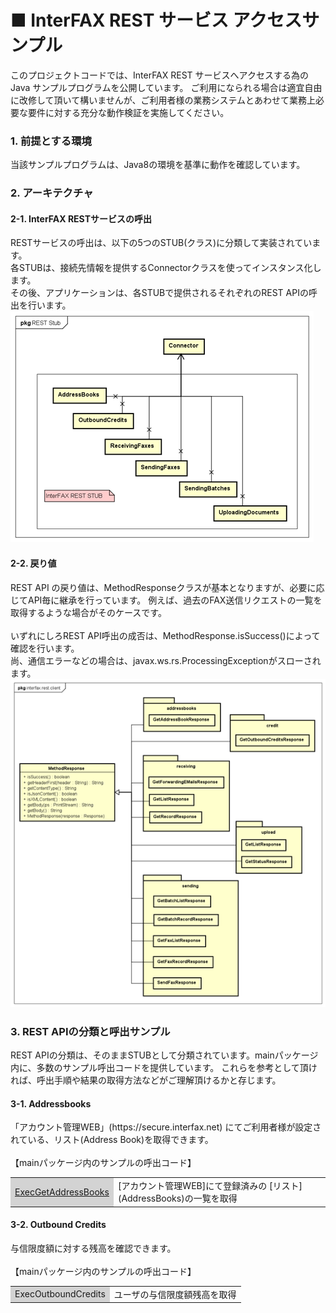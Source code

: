 <html lang="ja">
<head><meta charset="utf-8"/></head>
<body>
<h1>■ InterFAX REST サービス アクセスサンプル</h1>
このプロジェクトコードでは、InterFAX REST サービスへアクセスする為の Java サンプルプログラムを公開しています。
ご利用になられる場合は適宜自由に改修して頂いて構いませんが、ご利用者様の業務システムとあわせて業務上必要な要件に対する充分な動作検証を実施してください。
<div>
<h3>1. 前提とする環境</h3>
当該サンプルプログラムは、Java8の環境を基準に動作を確認しています。
<h3>2. アーキテクチャ</h3>
<h4>2-1. InterFAX RESTサービスの呼出</h4>
RESTサービスの呼出は、以下の5つのSTUB(クラス)に分類して実装されています。<br>
各STUBは、接続先情報を提供するConnectorクラスを使ってインスタンス化します。<br>
その後、アプリケーションは、各STUBで提供されるそれぞれのREST APIの呼出を行います。<br>
<img src="stub.png">
<h4>2-2. 戻り値</h4>
REST API の戻り値は、MethodResponseクラスが基本となりますが、必要に応じてAPI毎に継承を行っています。
例えば、過去のFAX送信リクエストの一覧を取得するような場合がそのケースです。<br>
<br>
いずれにしろREST API呼出の成否は、MethodResponse.isSuccess()によって確認を行います。<br>
尚、通信エラーなどの場合は、javax.ws.rs.ProcessingExceptionがスローされます。<br>
<img src="return.png">
<h3>3. REST APIの分類と呼出サンプル</h3>
REST APIの分類は、そのままSTUBとして分類されています。mainパッケージ内に、多数のサンプル呼出コードを提供しています。
これらを参考として頂ければ、呼出手順や結果の取得方法などがご理解頂けるかと存じます。
<h4>3-1. Addressbooks</h4>
「アカウント管理WEB」(https://secure.interfax.net) にてご利用者様が設定されている、リスト(Address Book)を取得できます。<br>
<br>
【mainパッケージ内のサンプルの呼出コード】
<table>
<tr>
<td style="background-color: lightgray"><a href="src/main/java/main/ExecGetAddressBooks.java">ExecGetAddressBooks</a></td>
<td>[アカウント管理WEB]にて登録済みの [リスト](AddressBooks)の一覧を取得</td>
</tr>
</table>
<h4>3-2. Outbound Credits</h4>
与信限度額に対する残高を確認できます。<br>
<br>
【mainパッケージ内のサンプルの呼出コード】
<table>
<tr>
<td style="background-color: lightgray">ExecOutboundCredits</td>
<td>ユーザの与信限度額残高を取得</td>
</tr>
</table>
</div>
</body>
</html>
